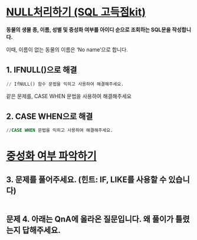 # [NULL처리하기 (SQL 고득점kit)](https://school.programmers.co.kr/learn/courses/30/lessons/59410)

**동물의 생물 종, 이름, 성별 및 중성화 여부를 아이디 순으로 조회하는 SQL문을 작성합니다.**

이때, 이름이 없는 동물의 이름은 ‘No name’으로 합니다.

## 1. IFNULL()으로 해결

```sql
// IfNULL() 함수 문법을 익히고 사용하여 해결해주세요.
```

같은 문제를, CASE WHEN 문법을 사용하여 해결해주세요

## 2. CASE WHEN으로 해결

```sql
//CASE WHEN 문법을 익히고 사용하여 해결해주세요.
```

# [중성화 여부 파악하기](https://school.programmers.co.kr/learn/courses/30/lessons/59409#qna)

## 3. 문제를 풀어주세요. (힌트: IF, LIKE를 사용할 수 있습니다)

```sql

```

## 문제 4. 아래는 QnA에 올라온 질문입니다. 왜 풀이가 틀렸는지 답해주세요.

[](https://school.programmers.co.kr/questions/80270)

```sql

```
